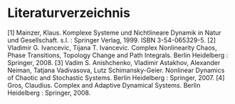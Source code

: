 # Literaturverzeichnis

[1] Mainzer, Klaus. Komplexe Systeme und Nichtlineare Dynamik in Natur und Gesellschaft. s.l. : Springer Verlag, 1999. ISBN 3-54-065329-5.
[2] Vladimir G. Ivancevic, Tijana T. Ivancevic. Complex Nonlinearity Chaos, Phase Transitions, Topology Change and Path Integrals. Berlin Heidelberg : Springer, 2008.
[3] Vadim S. Anishchenko, Vladimir Astakhov, Alexander Neiman, Tatjana Vadivasova, Lutz Schimansky-Geier. Nonlinear Dynamics of Chaotic and Stochastic Systems. Berlin Heidelberg : Springer, 2007.
[4] Gros, Claudius. Complex and Adaptive Dynamical Systems. Berlin Heidelberg : Springer, 2008.
